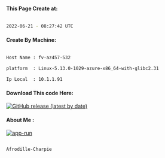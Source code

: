 
   
#### This Page Create at:

```bash

2022-06-21 - 08:27:42 UTC

```

#### Create By Machine:

```bash

Host Name : fv-az457-532

platform  : Linux-5.13.0-1029-azure-x86_64-with-glibc2.31

Ip Local  : 10.1.1.91

```
#### Download This code Here:

[![GitHub release (latest by date)](https://img.shields.io/github/v/release/Afrodille-Charpie/App-Run-1?style=for-the-badge&label=Download)](https://github.com/Afrodille-Charpie/App-Run-1/releases) 

</p> 

#### About Me :

[![app-run](https://github.com/Afrodille-Charpie/App-Run-1/actions/workflows/app-run.yml/badge.svg)](https://github.com/Afrodille-Charpie/App-Run-1/actions/workflows/app-run.yml)

```bash

Afrodille-Charpie

```

